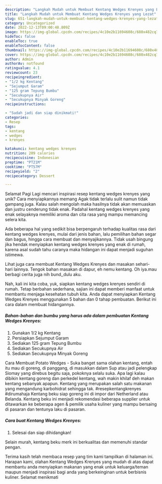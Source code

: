 ```yaml
---
description: "Langkah Mudah untuk Membuat Kentang Wedges Krenyes yang Lezat"
title: "Langkah Mudah untuk Membuat Kentang Wedges Krenyes yang Lezat"
slug: 651-langkah-mudah-untuk-membuat-kentang-wedges-krenyes-yang-lezat
category: Uncategorized
date: 2022-12-13T09:00:48.809Z
image: https://img-global.cpcdn.com/recipes/4c10e2b11694608c/680x482cq70/kentang-wedges-krenyes-foto-resep-utama.jpg
hideToc: false
enableToc: true
enableTocContent: false
thumbnail: https://img-global.cpcdn.com/recipes/4c10e2b11694608c/680x482cq70/kentang-wedges-krenyes-foto-resep-utama.jpg
cover: https://img-global.cpcdn.com/recipes/4c10e2b11694608c/680x482cq70/kentang-wedges-krenyes-foto-resep-utama.jpg
author: Admin
authorAv: notfound
ratingvalue: 4.1
reviewcount: 23
recipeingredient:
- "1/2 kg Kentang"
- "Sejumput Garam"
- "125 gram Tepung Bumbu"
- "Secukupnya Air"
- "Secukupnya Minyak Goreng"
recipeinstructions:

- "Sudah jadi dan siap dinikmati!"
categories:
- Resep
tags:
- kentang
- wedges
- krenyes

katakunci: kentang wedges krenyes 
nutrition: 209 calories
recipecuisine: Indonesian
preptime: "PT21M"
cooktime: "PT57M"
recipeyield: "2"
recipecategory: Dessert

---
```



Selamat Pagi Lagi mencari inspirasi resep kentang wedges krenyes yang unik? Cara menyiapkannya memang Agak tidak terlalu sulit namun tidak gampang juga. Kalau salah mengolah maka hasilnya tidak akan memuaskan dan justru cenderung tidak enak. Padahal kentang wedges krenyes yang enak selayaknya memiliki aroma dan cita rasa yang mampu memancing selera kita.


Ada beberapa hal yang sedikit bisa berpengaruh terhadap kualitas rasa dari kentang wedges krenyes, mulai dari jenis bahan, lalu pemilihan bahan segar dan bagus, hingga cara membuat dan menyajikannya. Tidak usah bingung jika hendak menyiapkan kentang wedges krenyes yang enak di rumah, karena asal sudah tahu caranya maka hidangan ini dapat menjadi suguhan istimewa.

Lihat juga cara membuat Kentang Wedges Krenyes dan masakan sehari-hari lainnya. Tengok bahan masakan di dapur, eh nemu kentang. Oh iya.mau berbagi cerita juga nih bund,,dulu aku.


Nah, kali ini kita coba, yuk, siapkan kentang wedges krenyes sendiri di rumah. Tetap berbahan sederhana, sajian ini dapat memberi manfaat untuk membantu menjaga kesehatan tubuh kita. Anda dapat menyiapkan Kentang Wedges Krenyes menggunakan 5 bahan dan 0 tahap pembuatan. Berikut ini cara dalam membuat hidangannya.

<!--inarticleads1-->

##### Bahan-bahan dan bumbu yang harus ada dalam pembuatan Kentang Wedges Krenyes:

1. Gunakan 1/2 kg Kentang
1. Persiapkan Sejumput Garam
1. Sediakan 125 gram Tepung Bumbu
1. Sediakan Secukupnya Air
1. Sediakan Secukupnya Minyak Goreng


Cara Membuat Potato Wedges - Suka banget sama olahan kentang, entah itu mau di goreng, di panggang, di masukkan dalam Sup atau jadi pelengkap Siomay yang direbus begitu saja, pokoknya selalu suka. Apa lagi kalau dibikin kentang goreng dan perkedel kentang, wah makin khilaf deh makan kentang sebanyak apapun. Kentang yang merupakan salah satu makanan yang mengandung karbohidrat sehingga tak. #resepkentangkrenyes #dirumahaja Kentang beku siap goreng ini di impor dari Netherland atau Belanda. Kentang beku ini menjadi rekomendasi beberapa supplier untuk ditawarkan ke beberapa agen &amp; pemilik usaha kuliner yang mampu bersaing di pasaran dan tentunya laku di pasaran. 

<!--inarticleads2-->

##### Cara buat Kentang Wedges Krenyes:


1. Selesai dan siap dihidangkan!

Selain murah, kentang beku merk ini berkualitas dan memenuhi standar pengan. 

Terima kasih telah membaca resep yang tim kami tampilkan di halaman ini. Harapan kami, olahan Kentang Wedges Krenyes yang mudah di atas dapat membantu anda menyiapkan makanan yang enak untuk keluarga/teman maupun menjadi inspirasi bagi anda yang berkeinginan untuk berbisnis kuliner. Selamat menikmati
